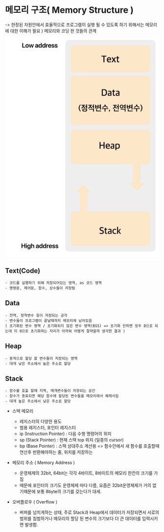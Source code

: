 메모리 구조( Memory Structure )
==============
-> 한정된 자원안에서 효율적으로 프로그램이 실행 될 수 있도록 하기 위해서는 메모리에 대한 이해가 필요
) 메모리와 코딩 한 것들의 관계

![screenshot](/%EC%9D%B4%EB%AF%B8%EC%A7%80/image.png)

Text(Code)
-------
    - 코드를 실행하기 위해 저장되어있는 영역, as 코드 영역
    - 명령문, 제어문, 함수, 상수들이 저장됨

Data
-------
    - 전역, 정적변수 등이 저장되는 공각
    - 변수들이 프로그램이 끝날때까지 메모리에 남아있음
    ( 초기화된 변수 영역 / 초기화되지 않은 변수 영역(BSS) => 초기화 안하면 모두 0으로 되는데 이 0으로 초기화하는 자리가 아까워 어떻게 절약할까 생각한 결과 )

Heap
-------
    - 동적으로 할당 할 변수들이 저장되는 영역
    - 대개 낮은 주소에서 높은 주소로 할당

Stack
-------
    - 함수를 호출 할때 지역, 매개변수들이 저장되는 공간
    - 함수가 종료되면 해당 함수에 할당된 변수들을 메모리에서 해제시킴
    - 대개 높은 주소에서 낮은 주소로 할당

* 스택 메모리
    - 레지스터의 다양한 용도
    - 범용 레지스터, 포인터 레지스터 
    - ip (Instruction Pointer) : 다음 수행 명령어의 위치
    - sp (Stack Pointer) : 현재 스택 top 위치 (일종의 cursor)
    - bp (Base Pointer) : 스택 상대주소 계산용
        => 함수안에서 새 함수를 호출할때 연산후 반환해야하는 줄, 위치를 저장하는 
 

* 메모리 주소 ( Memory Address )
    - 운영체제의 32bit, 64bit는 각각 4바이트, 8바이트의 메모리 한칸의 크기를 가짐
    - 때문에 포인터의 크기도 운영체제 마다 다름, 요즘은 32bit운영체제가 거의 없기때문에 보통 8byte의 크기를 갖는다가 대세.

* 오버플로우 ( Overflow )
    - 버퍼를 넘치게하는 상태, 주로 Stack과 Heap에서 데이터가 저장되면서 서로의 범위를 침범하거나 메모리의 할당 된 변수의 크기보다
     더 큰 데이터를 입력시키면 발생함.